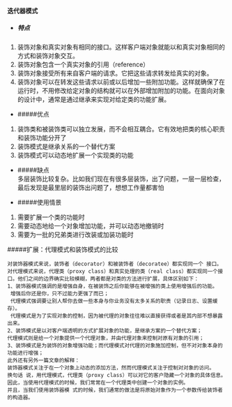 #### 迭代器模式 
- ##### 特点
1.  装饰对象和真实对象有相同的接口。这样客户端对象就能以和真实对象相同的方式和装饰对象交互。
2. 装饰对象包含一个真实对象的引用（reference）
3. 装饰对象接受所有来自客户端的请求。它把这些请求转发给真实的对象。
4.  装饰对象可以在转发这些请求以前或以后增加一些附加功能。这样就确保了在运行时，不用修改给定对象的结构就可以在外部增加附加的功能。在面向对象的设计中，通常是通过继承来实现对给定类的功能扩展。

- #####优点  
  
1. 装饰类和被装饰类可以独立发展，而不会相互耦合。它有效地把类的核心职责和装饰功能分开了
2. 装饰模式是继承关系的一个替代方案
3. 装饰模式可以动态地扩展一个实现类的功能
   
- #####缺点  
   多层装饰比较复杂。比如我们现在有很多层装饰，出了问题，一层一层检查，最后发现是最里层的装饰出问题了，想想工作量都害怕
   
- #####使用情景
1. 需要扩展一个类的功能时
2. 需要动态地给一个对象增加功能，并可以动态地撤销时
3. 需要为一批的兄弟类进行改装或加装功能时

 #####扩展：代理模式和装饰模式的比较  

    对装饰器模式来说，装饰者（decorator）和被装饰者（decoratee）都实现同一个 接口。对代理模式来说，代理类（proxy class）和真实处理的类（real class）都实现同一个接口。他们之间的边界确实比较模糊，两者都是对类的方法进行扩展，具体区别如下：
    1、装饰器模式强调的是增强自身，在被装饰之后你能够在被增强的类上使用增强后的功能。
     增强后你还是你，只不过能力更强了而已；
     代理模式强调要让别人帮你去做一些本身与你业务没有太多关系的职责（记录日志、设置缓存）。
     代理模式是为了实现对象的控制，因为被代理的对象往往难以直接获得或者是其内部不想暴露出来。
    2、装饰模式是以对客户端透明的方式扩展对象的功能，是继承方案的一个替代方案；
    代理模式则是给一个对象提供一个代理对象，并由代理对象来控制对原有对象的引用；
    3、装饰模式是为装饰的对象增强功能；而代理模式对代理的对象施加控制，但不对对象本身的功能进行增强；
    此外还有另外一篇文章的解释：
    装饰器模式关注于在一个对象上动态的添加方法，然而代理模式关注于控制对对象的访问。
    换句话 说，用代理模式，代理类（proxy class）可以对它的客户隐藏一个对象的具体信息。
    因此，当使用代理模式的时候，我们常常在一个代理类中创建一个对象的实例。
    并且，当我们使用装饰器模 式的时候，我们通常的做法是将原始对象作为一个参数传给装饰者的构造器。

